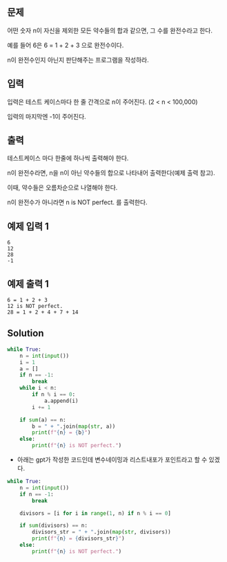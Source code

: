 ## 문제
어떤 숫자 n이 자신을 제외한 모든 약수들의 합과 같으면, 그 수를 완전수라고 한다.

예를 들어 6은 6 = 1 + 2 + 3 으로 완전수이다.

n이 완전수인지 아닌지 판단해주는 프로그램을 작성하라.

## 입력
입력은 테스트 케이스마다 한 줄 간격으로 n이 주어진다. (2 < n < 100,000)

입력의 마지막엔 -1이 주어진다.

## 출력
테스트케이스 마다 한줄에 하나씩 출력해야 한다.

n이 완전수라면, n을 n이 아닌 약수들의 합으로 나타내어 출력한다(예제 출력 참고).

이때, 약수들은 오름차순으로 나열해야 한다.

n이 완전수가 아니라면 n is NOT perfect. 를 출력한다.

## 예제 입력 1 
    6
    12
    28
    -1
## 예제 출력 1 
    6 = 1 + 2 + 3
    12 is NOT perfect.
    28 = 1 + 2 + 4 + 7 + 14
## Solution
```python
while True:
    n = int(input())
    i = 1
    a = []
    if n == -1:
        break
    while i < n:
        if n % i == 0:
            a.append(i)
        i += 1

    if sum(a) == n:
        b = " + ".join(map(str, a))
        print(f"{n} = {b}")
    else:
        print(f"{n} is NOT perfect.")
```
- 아래는 gpt가 작성한 코드인데 변수네이밍과 리스트내포가 포인트라고 할 수 있겠다.
```python
while True:
    n = int(input())
    if n == -1:
        break

    divisors = [i for i in range(1, n) if n % i == 0]

    if sum(divisors) == n:
        divisors_str = " + ".join(map(str, divisors))
        print(f"{n} = {divisors_str}")
    else:
        print(f"{n} is NOT perfect.")
```
